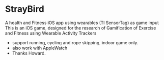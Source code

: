 # StrayBird
A health and Fitness iOS app using wearables (TI SensorTag) as game input
This is an iOS game, designed for the research of Gamification of Exercise and Fitness using Wearable Activity Trackers
- support running, cycling and rope skipping, indoor game only.
- also work with AppleWatch
- Thanks Howard.
